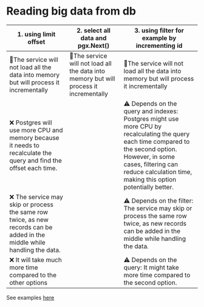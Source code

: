 # Reading big data from db

| 1. using limit offset                                                                                                    | 2. select all data and pgx.Next()                                                      | 3. using filter for example by incrementing id                                                                                                                                                                                             |
|--------------------------------------------------------------------------------------------------------------------------|----------------------------------------------------------------------------------------|--------------------------------------------------------------------------------------------------------------------------------------------------------------------------------------------------------------------------------------------|
| 🌟The service will not load all the data into memory but will process it incrementally                                   | 🌟The service will not load all the data into memory but will process it incrementally | 🌟The service will not load all the data into memory but will process it incrementally                                                                                                                                                     |
| ❌ Postgres will use more CPU and memory because it needs to recalculate the query and find the offset each time.         |                                                                                        | ⚠️ Depends on the query and indexes: Postgres might use more CPU by recalculating the query each time compared to the second option. However, in some cases, filtering can reduce calculation time, making this option potentially better. |
| ❌ The service may skip or process the same row twice, as new records can be added in the middle while handling the data. |                                                                                        | ⚠️ Depends on the filter: The service may skip or process the same row twice, as new records can be added in the middle while handling the data.                                                                                           |
| ❌ It will take much more time compared to the other options                                                              |                                                                                        | ⚠️ Depends on the query: It might take more time compared to the second option.                                                                                                                                                            |


See examples [here](https://github.com/SmotrovaLilit/go-samples/tree/main/readingbigdatafromdb)